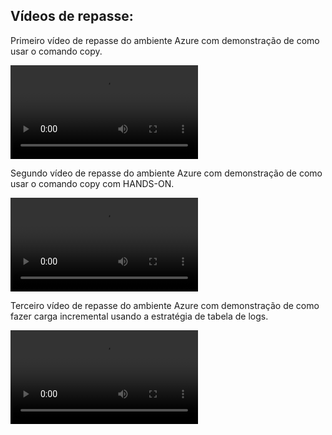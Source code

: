 ## __Vídeos de repasse:__

Primeiro vídeo de repasse do ambiente Azure com demonstração de como usar o comando copy.

<video controls>
  <source src="../../../src//repasse/Primeiro repasse_ 001 - Carregamento de Dados BI (DW_CEMIG) para Microsoft Azure (Gold_Integracoes_ (2023-05-29 14_36 GMT-3).mp4" type="video/mp4">
  Seu navegador não suporta a tag de vídeo.
</video>

Segundo vídeo de repasse do ambiente Azure com demonstração de como usar o comando copy com HANDS-ON.

<video controls>
  <source src="../../../src//repasse/Primeiro repasse_ 001 - Carregamento de Dados BI (DW_CEMIG) para Microsoft Azure (Gold_Integracoes_ HANDS-ON.mp4" type="video/mp4">
  Seu navegador não suporta a tag de vídeo.
</video>

Terceiro vídeo de repasse do ambiente Azure com demonstração de como fazer carga incremental usando a estratégia de tabela de logs.

<video controls>
  <source src="../../../src//repasse/Segundo repasse_ 002 - Carregamento de Dados BI (DW_CEMIG) para Microsoft Azure (Gold_Integracoes_b (2023-06-02 14_20 GMT-3).mp4" type="video/mp4">
  Seu navegador não suporta a tag de vídeo.
</video>
